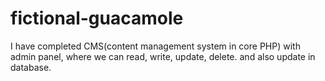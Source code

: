 # fictional-guacamole
I have completed CMS(content management system in core PHP) with admin panel, where we can read, write, update, delete. and also update in database.
